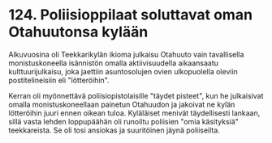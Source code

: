 


    
# 124. Poliisioppilaat soluttavat oman Otahuutonsa kylään

Alkuvuosina oli Teekkarikylän ikioma julkaisu Otahuuto vain tavallisella monistuskoneella isännistön 
omalla aktiivisuudella aikaansaatu kulttuurijulkaisu, joka jaettiin asuntosolujen ovien ulkopuolella 
oleviin postitelineisiin eli "lötteröihin".

Kerran oli myönnettävä poliisiopistolaisille "täydet pisteet", kun he julkaisivat omalla 
monistuskoneellaan painetun Otahuudon ja jakoivat ne kylän lötteröihin juuri ennen oikean tuloa. 
Kyläläiset menivät täydellisesti lankaan, sillä vasta lehden loppupäähän oli runoiltu poliisien "omia 
käsityksiä" teekkareista. Se oli tosi ansiokas ja suuritöinen jäynä poliiseilta.

